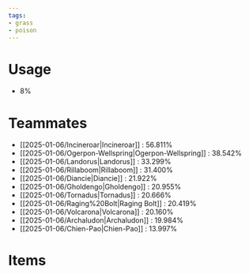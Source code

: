 ```yaml
---
tags:
- grass
- poison
---
```

# Usage
- 8%
# Teammates
- [[2025-01-06/Incineroar|Incineroar]] : 56.811%
- [[2025-01-06/Ogerpon-Wellspring|Ogerpon-Wellspring]] : 38.542%
- [[2025-01-06/Landorus|Landorus]] : 33.299%
- [[2025-01-06/Rillaboom|Rillaboom]] : 31.400%
- [[2025-01-06/Diancie|Diancie]] : 21.922%
- [[2025-01-06/Gholdengo|Gholdengo]] : 20.955%
- [[2025-01-06/Tornadus|Tornadus]] : 20.666%
- [[2025-01-06/Raging%20Bolt|Raging Bolt]] : 20.419%
- [[2025-01-06/Volcarona|Volcarona]] : 20.160%
- [[2025-01-06/Archaludon|Archaludon]] : 19.984%
- [[2025-01-06/Chien-Pao|Chien-Pao]] : 13.997%
# Items